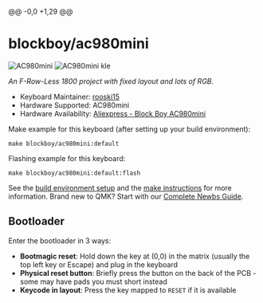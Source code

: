 @@ -0,0 +1,29 @@
# blockboy/ac980mini

![AC980mini](https://i.imgur.com/1ZAROm2h.png)
![AC980mini kle](https://imgur.com/prgMVo2h.jpg)


*An F-Row-Less 1800 project with fixed layout and lots of RGB.*

* Keyboard Maintainer: [rooski15](https://github.com/rooski15)
* Hardware Supported: AC980mini
* Hardware Availability: [Aliexpress - Block Boy AC980mini](https://www.aliexpress.com/item/1005003787162850.html)

Make example for this keyboard (after setting up your build environment):

    make blockboy/ac980mini:default

Flashing example for this keyboard:

    make blockboy/ac980mini:default:flash

See the [build environment setup](https://docs.qmk.fm/#/getting_started_build_tools) and the [make instructions](https://docs.qmk.fm/#/getting_started_make_guide) for more information. Brand new to QMK? Start with our [Complete Newbs Guide](https://docs.qmk.fm/#/newbs).

## Bootloader

Enter the bootloader in 3 ways:

* **Bootmagic reset**: Hold down the key at (0,0) in the matrix (usually the top left key or Escape) and plug in the keyboard
* **Physical reset button**: Briefly press the button on the back of the PCB - some may have pads you must short instead
* **Keycode in layout**: Press the key mapped to `RESET` if it is available

